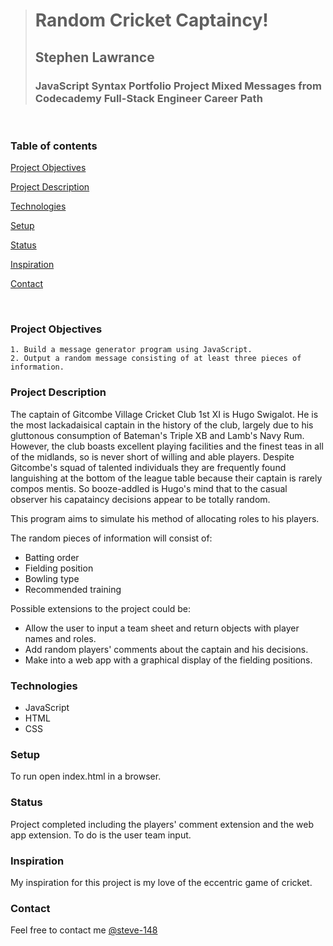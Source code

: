 > # Random Cricket Captaincy!
> ## Stephen Lawrance
>### JavaScript Syntax Portfolio Project Mixed Messages from Codecademy Full-Stack Engineer Career Path

&nbsp;

### Table of contents
[Project Objectives](#project-objectives)

[Project Description](#project-description)

[Technologies](#technologies)

[Setup](#setup)

[Status](#status)

[Inspiration](#inspiration)

[Contact](#contact)

&nbsp;

### Project Objectives
    1. Build a message generator program using JavaScript.
    2. Output a random message consisting of at least three pieces of information.

### Project Description
The captain of Gitcombe Village Cricket Club 1st XI is Hugo Swigalot. He is the most lackadaisical captain in the history of the club, largely due to his gluttonous consumption of Bateman's Triple XB and Lamb's Navy Rum. However, the club boasts excellent playing facilities and the finest teas in all of the midlands, so is never short of willing and able players. Despite Gitcombe's squad of talented individuals they are frequently found languishing at the bottom of the league table because their captain is rarely compos mentis. So booze-addled is Hugo's mind that to the casual observer his capataincy decisions appear to be totally random.

This program aims to simulate his method of allocating roles to his players.

The random pieces of information will consist of:
- Batting order
- Fielding position
- Bowling type
- Recommended training

Possible extensions to the project could be: 
- Allow the user to input a team sheet and return objects with player names and roles.
- Add random players' comments about the captain and his decisions.
- Make into a web app with a graphical display of the fielding positions.

### Technologies
- JavaScript
- HTML
- CSS

### Setup
To run open index.html in a browser.

### Status
Project completed including the players' comment extension and the web app extension. To do is the user team input.

### Inspiration
My inspiration for this project is my love of the eccentric game of cricket.

### Contact
Feel free to contact me [@steve-148](https://github.com/steve-148)
